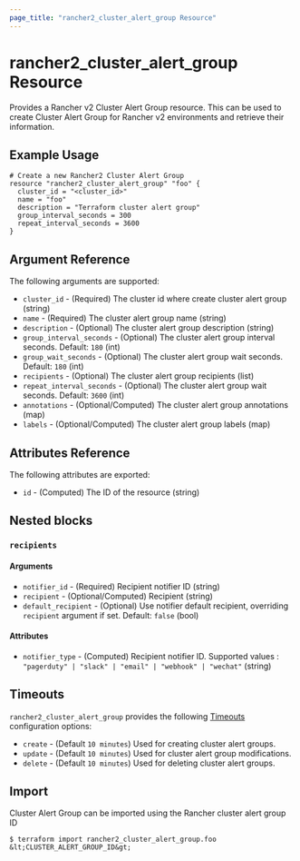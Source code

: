 ```yaml
---
page_title: "rancher2_cluster_alert_group Resource"
---
```


# rancher2\_cluster\_alert\_group Resource

Provides a Rancher v2 Cluster Alert Group resource. This can be used to create Cluster Alert Group for Rancher v2 environments and retrieve their information.

## Example Usage

```hcl
# Create a new Rancher2 Cluster Alert Group
resource "rancher2_cluster_alert_group" "foo" {
  cluster_id = "<cluster_id>"
  name = "foo"
  description = "Terraform cluster alert group"
  group_interval_seconds = 300
  repeat_interval_seconds = 3600
}
```

## Argument Reference

The following arguments are supported:

* `cluster_id` - (Required) The cluster id where create cluster alert group (string)
* `name` - (Required) The cluster alert group name (string)
* `description` - (Optional) The cluster alert group description (string)
* `group_interval_seconds` - (Optional) The cluster alert group interval seconds. Default: `180` (int)
* `group_wait_seconds` - (Optional) The cluster alert group wait seconds. Default: `180` (int)
* `recipients` - (Optional) The cluster alert group recipients (list)
* `repeat_interval_seconds` - (Optional) The cluster alert group wait seconds. Default: `3600` (int)
* `annotations` - (Optional/Computed) The cluster alert group annotations (map)
* `labels` - (Optional/Computed) The cluster alert group labels (map)


## Attributes Reference

The following attributes are exported:

* `id` - (Computed) The ID of the resource (string)

## Nested blocks

### `recipients`

#### Arguments

* `notifier_id` - (Required) Recipient notifier ID (string)
* `recipient` - (Optional/Computed) Recipient (string)
* `default_recipient` - (Optional) Use notifier default recipient, overriding `recipient` argument if set.  Default: `false` (bool)

#### Attributes

* `notifier_type` - (Computed) Recipient notifier ID. Supported values : `"pagerduty" | "slack" | "email" | "webhook" | "wechat"` (string)

## Timeouts

`rancher2_cluster_alert_group` provides the following
[Timeouts](https://www.terraform.io/docs/configuration/resources.html#operation-timeouts) configuration options:

- `create` - (Default `10 minutes`) Used for creating cluster alert groups.
- `update` - (Default `10 minutes`) Used for cluster alert group modifications.
- `delete` - (Default `10 minutes`) Used for deleting cluster alert groups.

## Import

Cluster Alert Group can be imported using the Rancher cluster alert group ID

```
$ terraform import rancher2_cluster_alert_group.foo &lt;CLUSTER_ALERT_GROUP_ID&gt;
```
